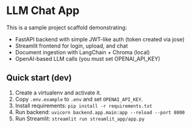 # LLM Chat App

This is a sample project scaffold demonstrating:
- FastAPI backend with simple JWT-like auth (token created via jose)
- Streamlit frontend for login, upload, and chat
- Document ingestion with LangChain + Chroma (local)
- OpenAI-based LLM calls (you must set OPENAI_API_KEY)

## Quick start (dev)

1. Create a virtualenv and activate it.
2. Copy `.env.example` to `.env` and set `OPENAI_API_KEY`.
3. Install requirements: `pip install -r requirements.txt`
4. Run backend: `uvicorn backend.app.main:app --reload --port 8000`
5. Run Streamlit: `streamlit run streamlit_app/app.py`

